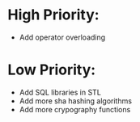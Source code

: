# High Priority:
- Add operator overloading

# Low Priority:
- Add SQL libraries in STL
- Add more sha hashing algorithms
- Add more crypography functions